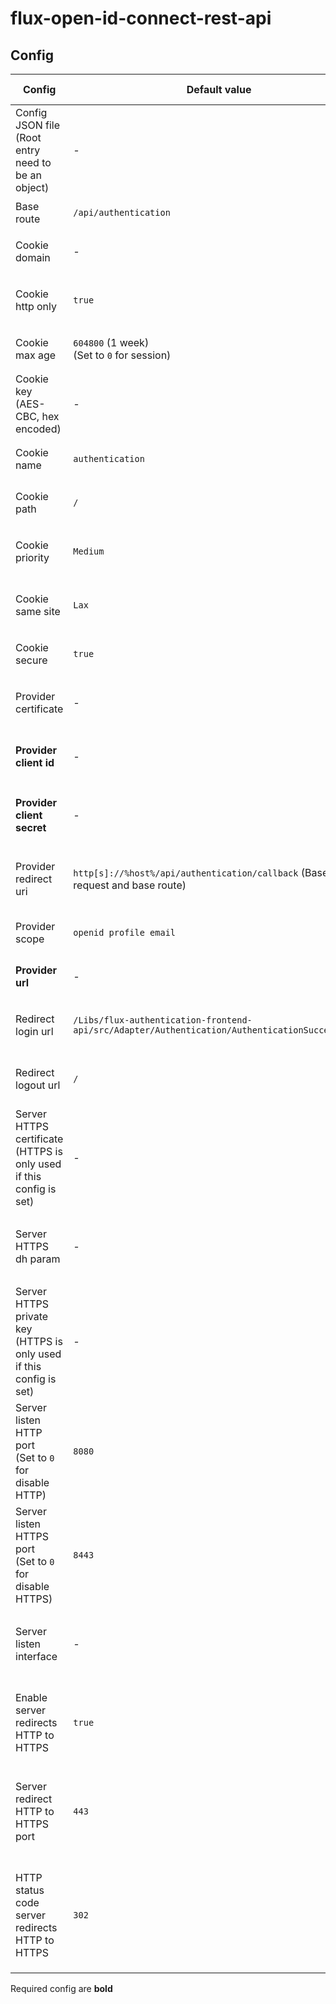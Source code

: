 # flux-open-id-connect-rest-api

## Config

| Config | Default value | Environment variable | Cli parameter | Config JSON file |
| ------ | ------------- | -------------------- | ------------- | ---------------- |
| Config JSON file<br>(Root entry need to be an object) | *-* | `FLUX_OPEN_ID_CONNECT_REST_API_CONFIG_FILE` | `--config-file` | *-* |
| Base route | `/api/authentication` | `FLUX_OPEN_ID_CONNECT_REST_API_BASE_ROUTE`<br>`FLUX_OPEN_ID_CONNECT_REST_API_BASE_ROUTE_FILE` | `--base-route`<br>`--base-route-file` | `"base-route"`<br>`"base-route-file"` |
| Cookie domain | *-* | `FLUX_OPEN_ID_CONNECT_REST_API_COOKIE_DOMAIN`<br>`FLUX_OPEN_ID_CONNECT_REST_API_COOKIE_DOMAIN_FILE` | `--cookie-domain`<br>`--cookie-domain-file` | `"cookie-domain"`<br>`"cookie-domain-file"` |
| Cookie http only | `true` | `FLUX_OPEN_ID_CONNECT_REST_API_COOKIE_HTTP_ONLY`<br>`FLUX_OPEN_ID_CONNECT_REST_API_COOKIE_HTTP_ONLY_FILE` | `--cookie-http-only`<br>`--cookie-http-only-file` | `"cookie-http-only"`<br>`"cookie-http-only-file"` |
| Cookie max age | `604800` (1 week)<br>(Set to `0` for session) | `FLUX_OPEN_ID_CONNECT_REST_API_COOKIE_MAX_AGE`<br>`FLUX_OPEN_ID_CONNECT_REST_API_COOKIE_MAX_AGE_FILE` | `--cookie-max-age`<br>`--cookie-max-age-file` | `"cookie-max-age"`<br>`"cookie-max-age-file"` |
| Cookie key (AES-CBC, hex encoded) | *-* | `FLUX_OPEN_ID_CONNECT_REST_API_COOKIE_KEY`<br>`FLUX_OPEN_ID_CONNECT_REST_API_COOKIE_KEY_FILE` | `--cookie-key`<br>`--cookie-key-file` | `"cookie-key"`<br>`"cookie-key-file"` |
| Cookie name | `authentication` | `FLUX_OPEN_ID_CONNECT_REST_API_COOKIE_NAME`<br>`FLUX_OPEN_ID_CONNECT_REST_API_COOKIE_NAME_FILE` | `--cookie-name`<br>`--cookie-name-file` | `"cookie-name"`<br>`"cookie-name-file"` |
| Cookie path | `/` | `FLUX_OPEN_ID_CONNECT_REST_API_COOKIE_PATH`<br>`FLUX_OPEN_ID_CONNECT_REST_API_COOKIE_PATH_FILE` | `--cookie-path`<br>`--cookie-path-file` | `"cookie-path"`<br>`"cookie-path-file"` |
| Cookie priority | `Medium` | `FLUX_OPEN_ID_CONNECT_REST_API_COOKIE_PRIORITY`<br>`FLUX_OPEN_ID_CONNECT_REST_API_COOKIE_PRIORITY_FILE` | `--cookie-priority`<br>`--cookie-priority-file` | `"cookie-priority"`<br>`"cookie-priority-file"` |
| Cookie same site | `Lax` | `FLUX_OPEN_ID_CONNECT_REST_API_COOKIE_SAME_SITE`<br>`FLUX_OPEN_ID_CONNECT_REST_API_COOKIE_SAME_SITE_FILE` | `--cookie-same-site`<br>`--cookie-same-site-file` | `"cookie-same-site"`<br>`"cookie-same-site-file"` |
| Cookie secure | `true` | `FLUX_OPEN_ID_CONNECT_REST_API_COOKIE_SECURE`<br>`FLUX_OPEN_ID_CONNECT_REST_API_COOKIE_SECURE_FILE` | `--cookie-secure`<br>`--cookie-secure-file` | `"cookie-secure"`<br>`"cookie-secure-file"` |
| Provider certificate | *-* | `FLUX_OPEN_ID_CONNECT_REST_API_PROVIDER_CERTIFICATE`<br>`FLUX_OPEN_ID_CONNECT_REST_API_PROVIDER_CERTIFICATE_FILE` | `--provider-certificate`<br>`--provider-certificate-file` | `"provider-certificate"`<br>`"provider-certificate-file"` |
| **Provider client id** | *-* | `FLUX_OPEN_ID_CONNECT_REST_API_PROVIDER_CLIENT_ID`<br>`FLUX_OPEN_ID_CONNECT_REST_API_PROVIDER_CLIENT_ID_FILE` | `--provider-client-id`<br>`--provider-client-id-file` | `"provider-url"`<br>`"provider-client-id-file"` |
| **Provider client secret** | *-* | `FLUX_OPEN_ID_CONNECT_REST_API_PROVIDER_CLIENT_SECRET`<br>`FLUX_OPEN_ID_CONNECT_REST_API_PROVIDER_CLIENT_SECRET_FILE` | `--provider-client-secret`<br>`--provider-client-secret-file` | `"provider-client-secret"`<br>`"provider-client-secret-file"` |
| Provider redirect uri | `http[s]://%host%/api/authentication/callback` (Based on request and base route) | `FLUX_OPEN_ID_CONNECT_REST_API_PROVIDER_REDIRECT_URI`<br>`FLUX_OPEN_ID_CONNECT_REST_API_PROVIDER_REDIRECT_URI_FILE` | `--provider-redirect-uri`<br>`--provider-redirect-uri-file` | `"provider-redirect-uri"`<br>`"provider-redirect-uri-file"` |
| Provider scope | `openid profile email` | `FLUX_OPEN_ID_CONNECT_REST_API_PROVIDER_SCOPE`<br>`FLUX_OPEN_ID_CONNECT_REST_API_PROVIDER_SCOPE_FILE` | `--provider-scope`<br>`--provider-scope-file` | `"provider-scope"`<br>`"provider-scope-file"` |
| **Provider url** | *-* | `FLUX_OPEN_ID_CONNECT_REST_API_PROVIDER_URL`<br>`FLUX_OPEN_ID_CONNECT_REST_API_PROVIDER_URL_FILE` | `--provider-url`<br>`--provider-url-file` | `"provider-url"`<br>`"provider-url-file"` |
| Redirect login url | `/Libs/flux-authentication-frontend-api/src/Adapter/Authentication/AuthenticationSuccess.html` | `FLUX_OPEN_ID_CONNECT_REST_API_REDIRECT_LOGIN_URL`<br>`FLUX_OPEN_ID_CONNECT_REST_API_REDIRECT_LOGIN_URL_FILE` | `--redirect-login-url`<br>`--redirect-login-url-file` | `"redirect-login-url"`<br>`"redirect-login-url-file"` |
| Redirect logout url | `/` | `FLUX_OPEN_ID_CONNECT_REST_API_REDIRECT_LOGOUT_URL`<br>`FLUX_OPEN_ID_CONNECT_REST_API_REDIRECT_LOGOUT_URL_FILE` | `--redirect-logout-url`<br>`--redirect-logout-url-file` | `"redirect-logout-url"`<br>`"redirect-logout-url-file"` |
| Server HTTPS certificate<br>(HTTPS is only used if this config is set) | *-* | `FLUX_OPEN_ID_CONNECT_REST_API_SERVER_HTTPS_CERTIFICATE`<br>`FLUX_OPEN_ID_CONNECT_REST_API_SERVER_HTTPS_CERTIFICATE_FILE` | `--server-https-certificate`<br>`--server-https-certificate-file` | `"server-https-certificate"`<br>`"server-https-certificate-file"` |
| Server HTTPS dh param | *-* | `FLUX_OPEN_ID_CONNECT_REST_API_SERVER_HTTPS_DHPARAM`<br>`FLUX_OPEN_ID_CONNECT_REST_API_SERVER_HTTPS_DHPARAM_FILE` | `--server-https-dhparam`<br>`--server-https-dhparam-file` | `"server-https-dhparam"`<br>`"server-https-dhparam-file"` |
| Server HTTPS private key<br>(HTTPS is only used if this config is set) | *-* | `FLUX_OPEN_ID_CONNECT_REST_API_SERVER_HTTPS_KEY`<br>`FLUX_OPEN_ID_CONNECT_REST_API_SERVER_HTTPS_KEY_FILE` | `--server-https-key`<br>`--server-https-key-file` | `"server-https-key"`<br>`"server-https-key-file"` |
| Server listen HTTP port<br>(Set to `0` for disable HTTP) | `8080` | `FLUX_OPEN_ID_CONNECT_REST_API_SERVER_LISTEN_HTTP_PORT`<br>`FLUX_OPEN_ID_CONNECT_REST_API_SERVER_LISTEN_HTTP_PORT_FILE` | `--server-listen-http-port`<br>`--server-listen-http-port-file` | `"server-listen-http-port"`<br>`"server-listen-http-port-file"` |
| Server listen HTTPS port<br>(Set to `0` for disable HTTPS) | `8443` | `FLUX_OPEN_ID_CONNECT_REST_API_SERVER_LISTEN_HTTPS_PORT`<br>`FLUX_OPEN_ID_CONNECT_REST_API_SERVER_LISTEN_HTTPS_PORT_FILE` | `--server-listen-https-port`<br>`--server-listen-https-port-file` | `"server-listen-https-port"`<br>`"server-listen-https-port-file"` |
| Server listen interface | *-* | `FLUX_OPEN_ID_CONNECT_REST_API_SERVER_LISTEN_INTERFACE`<br>`FLUX_OPEN_ID_CONNECT_REST_API_SERVER_LISTEN_INTERFACE_FILE` | `--server-listen-interface`<br>`--server-listen-interface-file` | `"server-listen-interface"`<br>`"server-listen-interface-file"` |
| Enable server redirects HTTP to HTTPS | `true` | `FLUX_OPEN_ID_CONNECT_REST_API_SERVER_REDIRECT_HTTP_TO_HTTPS`<br>`FLUX_OPEN_ID_CONNECT_REST_API_SERVER_REDIRECT_HTTP_TO_HTTPS_FILE` | `--server-redirect-http-to-https`<br>`--server-redirect-http-to-https-file` | `"server-redirect-http-to-https"`<br>`"server-redirect-http-to-https-file"` |
| Server redirect HTTP to HTTPS port | `443` | `FLUX_OPEN_ID_CONNECT_REST_API_SERVER_REDIRECT_HTTP_TO_HTTPS_PORT`<br>`FLUX_OPEN_ID_CONNECT_REST_API_SERVER_REDIRECT_HTTP_TO_HTTPS_PORT_FILE` | `--server-redirect-http-to-https-port`<br>`--server-redirect-http-to-https-port-file` | `"server-redirect-http-to-https-port"`<br>`"server-redirect-http-to-https-port-file"` |
| HTTP status code server redirects HTTP to HTTPS | `302` | `FLUX_OPEN_ID_CONNECT_REST_API_SERVER_REDIRECT_HTTP_TO_HTTPS_STATUS_CODE`<br>`FLUX_OPEN_ID_CONNECT_REST_API_SERVER_REDIRECT_HTTP_TO_HTTPS_STATUS_CODE_FILE` | `--server-redirect-http-to-https-status-code`<br>`--server-redirect-http-to-https-status-code-file` | `"server-redirect-http-to-https-status-code"`<br>`"server-redirect-http-to-https-status-code-file"` |

Required config are **bold**
